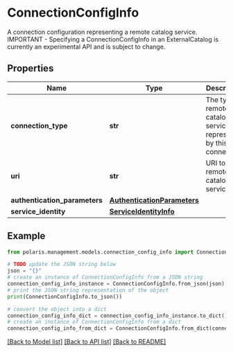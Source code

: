 <!--

 Licensed to the Apache Software Foundation (ASF) under one
 or more contributor license agreements.  See the NOTICE file
 distributed with this work for additional information
 regarding copyright ownership.  The ASF licenses this file
 to you under the Apache License, Version 2.0 (the
 "License"); you may not use this file except in compliance
 with the License.  You may obtain a copy of the License at

   http://www.apache.org/licenses/LICENSE-2.0

 Unless required by applicable law or agreed to in writing,
 software distributed under the License is distributed on an
 "AS IS" BASIS, WITHOUT WARRANTIES OR CONDITIONS OF ANY
 KIND, either express or implied.  See the License for the
 specific language governing permissions and limitations
 under the License.

-->
# ConnectionConfigInfo

A connection configuration representing a remote catalog service. IMPORTANT - Specifying a ConnectionConfigInfo in an ExternalCatalog is currently an experimental API and is subject to change.

## Properties

Name | Type | Description | Notes
------------ | ------------- | ------------- | -------------
**connection_type** | **str** | The type of remote catalog service represented by this connection | 
**uri** | **str** | URI to the remote catalog service | [optional] 
**authentication_parameters** | [**AuthenticationParameters**](AuthenticationParameters.md) |  | [optional] 
**service_identity** | [**ServiceIdentityInfo**](ServiceIdentityInfo.md) |  | [optional] 

## Example

```python
from polaris.management.models.connection_config_info import ConnectionConfigInfo

# TODO update the JSON string below
json = "{}"
# create an instance of ConnectionConfigInfo from a JSON string
connection_config_info_instance = ConnectionConfigInfo.from_json(json)
# print the JSON string representation of the object
print(ConnectionConfigInfo.to_json())

# convert the object into a dict
connection_config_info_dict = connection_config_info_instance.to_dict()
# create an instance of ConnectionConfigInfo from a dict
connection_config_info_from_dict = ConnectionConfigInfo.from_dict(connection_config_info_dict)
```
[[Back to Model list]](../README.md#documentation-for-models) [[Back to API list]](../README.md#documentation-for-api-endpoints) [[Back to README]](../README.md)



